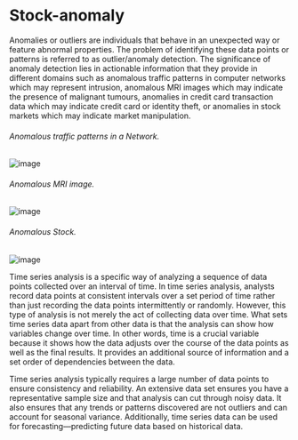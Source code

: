 # Stock-anomaly
Anomalies or outliers are individuals that behave in an unexpected way or feature abnormal properties. The problem of identifying these data points or patterns is referred to as outlier/anomaly detection. The significance of anomaly detection lies in actionable information that they provide in different domains such as anomalous traffic patterns in computer networks which may represent intrusion, anomalous MRI images which may indicate the presence of malignant tumours, anomalies in credit card transaction data which may indicate credit card or identity theft, or anomalies in stock markets which may indicate market manipulation.

###### Anomalous traffic patterns in a Network.

![image](https://user-images.githubusercontent.com/63281063/151808306-0b5e17b5-a655-4533-bc91-0f82d69bdb89.png)

###### Anomalous MRI image.
![image](https://user-images.githubusercontent.com/63281063/151808940-b5d0daed-e203-4292-b746-d75c71dd36f4.png)

###### Anomalous Stock.

![image](https://user-images.githubusercontent.com/63281063/151809228-8bd15cf6-d045-4c7c-be99-abd96d78580e.png)


Time series analysis is a specific way of analyzing a sequence of data points collected over an interval of time. In time series analysis, analysts record data points at consistent intervals over a set period of time rather than just recording the data points intermittently or randomly. However, this type of analysis is not merely the act of collecting data over time. What sets time series data apart from other data is that the analysis can show how variables change over time. In other words, time is a crucial variable because it shows how the data adjusts over the course of the data points as well as the final results. It provides an additional source of information and a set order of dependencies between the data. 

Time series analysis typically requires a large number of data points to ensure consistency and reliability. An extensive data set ensures you have a representative sample size and that analysis can cut through noisy data. It also ensures that any trends or patterns discovered are not outliers and can account for seasonal variance. Additionally, time series data can be used for forecasting—predicting future data based on historical data.


